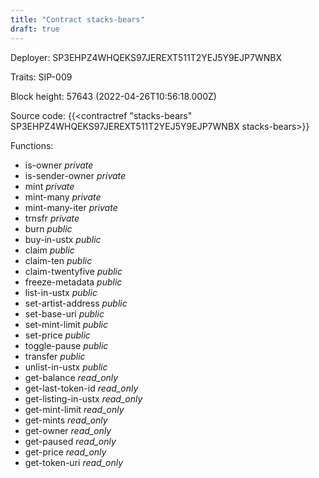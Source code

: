 ```yaml
---
title: "Contract stacks-bears"
draft: true
---
```

Deployer: SP3EHPZ4WHQEKS97JEREXT511T2YEJ5Y9EJP7WNBX

Traits:
SIP-009 



Block height: 57643 (2022-04-26T10:56:18.000Z)

Source code: {{<contractref "stacks-bears" SP3EHPZ4WHQEKS97JEREXT511T2YEJ5Y9EJP7WNBX stacks-bears>}}

Functions:

* is-owner _private_
* is-sender-owner _private_
* mint _private_
* mint-many _private_
* mint-many-iter _private_
* trnsfr _private_
* burn _public_
* buy-in-ustx _public_
* claim _public_
* claim-ten _public_
* claim-twentyfive _public_
* freeze-metadata _public_
* list-in-ustx _public_
* set-artist-address _public_
* set-base-uri _public_
* set-mint-limit _public_
* set-price _public_
* toggle-pause _public_
* transfer _public_
* unlist-in-ustx _public_
* get-balance _read_only_
* get-last-token-id _read_only_
* get-listing-in-ustx _read_only_
* get-mint-limit _read_only_
* get-mints _read_only_
* get-owner _read_only_
* get-paused _read_only_
* get-price _read_only_
* get-token-uri _read_only_
